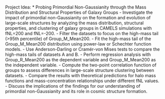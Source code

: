 
Project Idea:
	* Probing Primordial Non-Gaussianity through the Mass Distribution and Structural Properties of Galaxy Groups
		- Investigate the impact of primordial non-Gaussianity on the formation and evolution of large-scale structures by analyzing the mass distribution, structural properties, and clustering of galaxy groups in CAMELS simulations with fNL=200 and fNL=-200.
		- Filter the datasets to focus on the high-mass tail (>95th percentile) of Group_M_Mean200.
		- Fit the high-mass tail of the Group_M_Mean200 distribution using power-law or Schechter function models.
		- Use Anderson-Darling or Cramér-von Mises tests to compare the high-mass tails of datasets A and B.
		- Perform regression analysis with Group_R_Mean200 as the dependent variable and Group_M_Mean200 as the independent variable.
		- Compute the two-point correlation function of groups to assess differences in large-scale structure clustering between datasets.
		- Compare the results with theoretical predictions for halo mass functions and mass-concentration relationships under different fNL values.
		- Discuss the implications of the findings for our understanding of primordial non-Gaussianity and its role in cosmic structure formation.

        